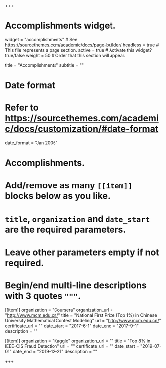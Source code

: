 +++
# Accomplishments widget.
widget = "accomplishments"  # See https://sourcethemes.com/academic/docs/page-builder/
headless = true  # This file represents a page section.
active = true  # Activate this widget? true/false
weight = 50  # Order that this section will appear.

title = "Accomplish&shy;ments"
subtitle = ""

# Date format
#   Refer to https://sourcethemes.com/academic/docs/customization/#date-format
date_format = "Jan 2006"

# Accomplishments.
#   Add/remove as many `[[item]]` blocks below as you like.
#   `title`, `organization` and `date_start` are the required parameters.
#   Leave other parameters empty if not required.
#   Begin/end multi-line descriptions with 3 quotes `"""`.

[[item]]
  organization = "Coursera"
  organization_url = "http://www.mcm.edu.cn/"
  title = "National First Prize (Top 1%) in Chinese University Mathematical Contest Modeling"
  url = "http://www.mcm.edu.cn/"
  certificate_url = ""
  date_start = "2017-6-1"
  date_end = "2017-9-1"
  description = ""

[[item]]
  organization = "Kaggle"
  organization_url = ""
  title = "Top 8% in IEEE-CIS Fraud Detection"
  url = ""
  certificate_url = ""
  date_start = "2019-07-01"
  date_end = "2019-12-21"
  description = ""

+++
